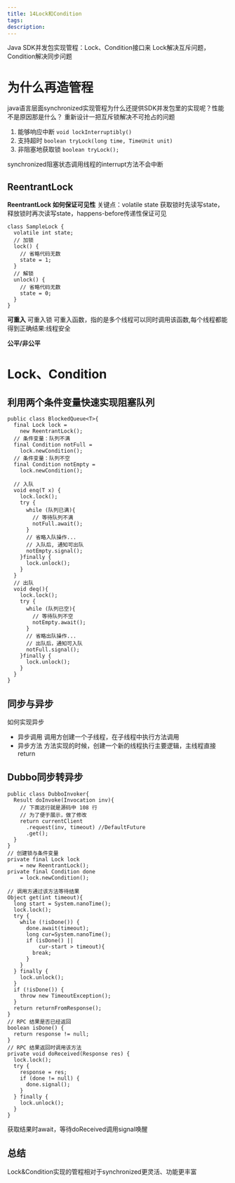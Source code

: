 ```yaml
---
title: 14Lock和Condition
tags:
description:
---
```

Java SDK并发包实现管程：Lock、Condition接口来
Lock解决互斥问题，Condition解决同步问题

# 为什么再造管程
java语言层面synchronized实现管程为什么还提供SDK并发包里的实现呢？性能不是原因那是什么？
重新设计一把互斥锁解决不可抢占的问题
1. 能够响应中断
`void lockInterruptibly() `
2. 支持超时
`boolean tryLock(long time, TimeUnit unit) `
3. 非阻塞地获取锁
`boolean tryLock();`

synchronized阻塞状态调用线程的interrupt方法不会中断
## ReentrantLock
**ReentrantLock 如何保证可见性**
关键点：volatile state
获取锁时先读写state，释放锁时再次读写state，happens-before传递性保证可见
```
class SampleLock {
  volatile int state;
  // 加锁
  lock() {
    // 省略代码无数
    state = 1;
  }
  // 解锁
  unlock() {
    // 省略代码无数
    state = 0;
  }
}
```

**可重入**
可重入锁
可重入函数，指的是多个线程可以同时调用该函数,每个线程都能得到正确结果:线程安全

**公平/非公平**


# Lock、Condition
## 利用两个条件变量快速实现阻塞队列
```
public class BlockedQueue<T>{
  final Lock lock =
    new ReentrantLock();
  // 条件变量：队列不满  
  final Condition notFull =
    lock.newCondition();
  // 条件变量：队列不空  
  final Condition notEmpty =
    lock.newCondition();
 
  // 入队
  void enq(T x) {
    lock.lock();
    try {
      while (队列已满){
        // 等待队列不满
        notFull.await();
      }  
      // 省略入队操作...
      // 入队后, 通知可出队
      notEmpty.signal();
    }finally {
      lock.unlock();
    }
  }
  // 出队
  void deq(){
    lock.lock();
    try {
      while (队列已空){
        // 等待队列不空
        notEmpty.await();
      }  
      // 省略出队操作...
      // 出队后，通知可入队
      notFull.signal();
    }finally {
      lock.unlock();
    }  
  }
}
```

## 同步与异步
如何实现异步
- 异步调用
调用方创建一个子线程，在子线程中执行方法调用
- 异步方法
方法实现的时候，创建一个新的线程执行主要逻辑，主线程直接 return

## Dubbo同步转异步
```
public class DubboInvoker{
  Result doInvoke(Invocation inv){
    // 下面这行就是源码中 108 行
    // 为了便于展示，做了修改
    return currentClient 
      .request(inv, timeout) //DefaultFuture
      .get();
  }
}
// 创建锁与条件变量
private final Lock lock 
    = new ReentrantLock();
private final Condition done 
    = lock.newCondition();
 
// 调用方通过该方法等待结果
Object get(int timeout){
  long start = System.nanoTime();
  lock.lock();
  try {
	while (!isDone()) {
	  done.await(timeout);
      long cur=System.nanoTime();
	  if (isDone() || 
          cur-start > timeout){
	    break;
	  }
	}
  } finally {
	lock.unlock();
  }
  if (!isDone()) {
	throw new TimeoutException();
  }
  return returnFromResponse();
}
// RPC 结果是否已经返回
boolean isDone() {
  return response != null;
}
// RPC 结果返回时调用该方法   
private void doReceived(Response res) {
  lock.lock();
  try {
    response = res;
    if (done != null) {
      done.signal();
    }
  } finally {
    lock.unlock();
  }
}
```
获取结果时await，等待doReceived调用signal唤醒

## 总结
Lock&Condition实现的管程相对于synchronized更灵活、功能更丰富